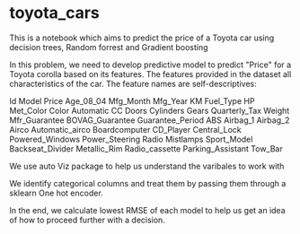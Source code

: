 # toyota_cars
This is a notebook which aims to predict the price of a Toyota car using decision trees, Random forrest and Gradient boosting

In this problem, we need to develop predictive model to predict "Price" for a Toyota corolla based on its features. The features provided in the dataset all characteristics of the car. The feature names are self-descriptives:

Id
Model
Price
Age_08_04
Mfg_Month
Mfg_Year
KM
Fuel_Type
HP
Met_Color
Color
Automatic
CC
Doors
Cylinders
Gears
Quarterly_Tax
Weight
Mfr_Guarantee
BOVAG_Guarantee
Guarantee_Period
ABS
Airbag_1
Airbag_2
Airco
Automatic_airco
Boardcomputer
CD_Player
Central_Lock
Powered_Windows
Power_Steering
Radio
Mistlamps
Sport_Model
Backseat_Divider
Metallic_Rim
Radio_cassette
Parking_Assistant
Tow_Bar

We use auto Viz package to help us understand the varibales to work with 

We identify categorical columns and treat them by passing them through a sklearn One hot encoder.

In the end, we calculate lowest RMSE of each model to help us get an idea of how to proceed further with a decision.
